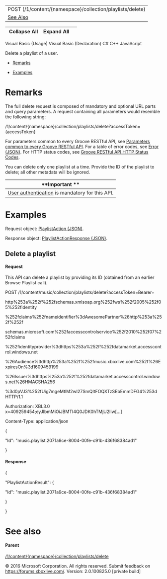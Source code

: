|                                                           |
|-----------------------------------------------------------|
| POST (/1/content/{namespace}/collection/playlists/delete) |
| [See Also](#seeAlsoToggle)                                |

|  Collapse All    Expand All     |
|---------------------------------|

Visual Basic (Usage)
Visual Basic (Declaration)
C\#
C++
JavaScript

Delete a playlist of a user.

-   [Remarks](#remarks)

-   [Examples](#examples)

Remarks
=======

The full delete request is composed of mandatory and optional URL parts and query parameters. A request containing all parameters would resemble the following string:

/1/content/{namespace}/collection/playlists/delete?accessToken={accessToken}

For parameters common to every Groove RESTful API, see [Parameters common to every Groove RESTful API](../Endpointdocumentation/CommonParameters.htm). For a table of error codes, see [Error (JSON)](../Endpointdocumentation/JSON_Error.htm). For HTTP status codes, see [Groove RESTful API HTTP Status Codes](../Endpointdocumentation/HTTPStatusCodes.htm).

You can delete only one playlist at a time. Provide the ID of the playlist to delete; all other metadata will be ignored.

| **Important **                                                                           |
|------------------------------------------------------------------------------------------|
| [User authentication](../Endpointdocumentation/user_auth.htm) is mandatory for this API. |

Examples
========

Request object: [PlaylistAction (JSON)](../Endpointdocumentation/JSON_PlaylistAction.htm).

Response object: [PlaylistActionResponse (JSON)](../Endpointdocumentation/JSON_PlaylistActionResponse.htm).

Delete a playlist
-----------------

#### Request

This API can delete a playlist by providing its ID (obtained from an earlier Browse Playlist call).

POST /1/content/music/collection/playlists/delete?accessToken=Bearer+

http%253a%252f%252fschemas.xmlsoap.org%252fws%252f2005%252f05%252fidentity

%252fclaims%252fnameidentifier%3dAwesomePartner%26http%253a%252f%252f

schemas.microsoft.com%252faccesscontrolservice%252f2010%252f07%252fclaims

%252fidentityprovider%3dhttps%253a%252f%252fdatamarket.accesscontrol.windows.net

%26Audience%3dhttp%253a%252f%252fmusic.xboxlive.com%252f%26ExpiresOn%3d1609459199

%26Issuer%3dhttps%253a%252f%252fdatamarket.accesscontrol.windows.net%26HMACSHA256

%3d0pVJ3%252fUig7mgeMtlM2wI27SmQItFOQXTzSEbEmmDFG4%253d HTTP/1.1

Authorization: XBL3.0 x=409259454;eyJlbmMiOiJBMTI4Q0JDK0hTMjU2Iiw\[...\]

Content-Type: application/json

{

"Id": "music.playlist.2071a9ce-8004-00fe-c91b-436f68384ad1"

}

#### Response

{

"PlaylistActionResult": {

"Id": "music.playlist.2071a9ce-8004-00fe-c91b-436f68384ad1"

}

}

See also
========

#### Parent

[/1/content/{namespace}/collection/playlists/delete](../Endpointdocumentation/URI_ContentNamespaceCollectionPlaylistsDelete.htm)

© 2016 Microsoft Corporation. All rights reserved.
Submit feedback on <https://forums.xboxlive.com/>.
Version: 2.0.100825.0 \[private build\]
